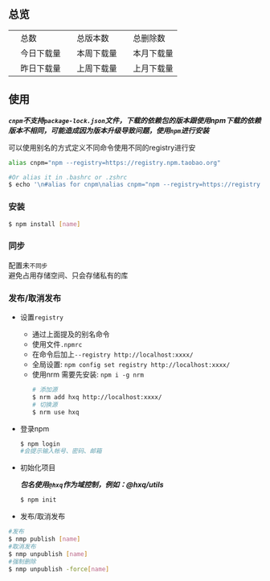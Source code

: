 
## 总览

<div class="ant-table">
<table class="downloads">
  <tbody>
    <tr>
      <td class="count" id="total-packages"></td><td>总数</td>
      <td class="count" id="total-versions"></td><td>总版本数</td>
      <td class="count" id="total-deletes"></td><td>总删除数</td>
    </tr>
    <tr>
      <td class="count"></td><td> 今日下载量</td>
      <td class="count"></td><td> 本周下载量</td>
      <td class="count"></td><td> 本月下载量</td>
    </tr>
    <tr>
      <td class="count"></td><td> 昨日下载量</td>
      <td class="count"></td><td> 上周下载量</td>
      <td class="count"></td><td> 上月下载量</td>
    </tr>
  </tbody>
</table>
</div>

<div class="sync" style="display:none;">
  <h3>Sync Status</h3>
  <p id="sync-model"></p>
  <p>Last sync time is <span id="last-sync-time"></span>. </p>
  <div class="ant-alert ant-alert-info syncing">
    <span class="anticon ant-alert-icon anticon-info-circle"></span>
    <span class="ant-alert-description">The sync worker is working in the backend now. </span>
  </div>
  <div class="ant-table">
  <table class="sync-status">
    <tbody>
      <tr>
        <td><span id="need-sync"></span> packages need to be sync</td>
        <td class="syncing"><span id="left-sync"></span> packages and dependencies waiting for sync</td>
        <td><span id="percent-sync"></span>% progress</td>
      </tr>
      <tr>
        <td><span id="success-sync"></span> packages and dependencies sync successed</td>
        <td><span id="fail-sync"></span> packages and dependencies sync failed</td>
        <td>last success: <span id="last-success-name"></span></td>
      </tr>
    </tbody>
  </table>
  </div>
</div>

<script src="/js/readme.js"></script>

## 使用
***`cnpm`不支持`package-lock.json`文件，下载的依赖包的版本跟使用npm下载的依赖版本不相同，可能造成因为版本升级导致问题，使用`npm`进行安装***

可以使用别名的方式定义不同命令使用不同的registry进行安  

```bash
alias cnpm="npm --registry=https://registry.npm.taobao.org"

#Or alias it in .bashrc or .zshrc
$ echo '\n#alias for cnpm\nalias cnpm="npm --registry=https://registry.npm.taobao.org' >> ~/.zshrc && source ~/.zshrc
```

### 安装

```bash
$ npm install [name]
```

### 同步

配置未`不同步`  
避免占用存储空间、只会存储私有的库

### 发布/取消发布
+ 设置`registry`
  + 通过上面提及的别名命令
  + 使用文件`.npmrc`
  + 在命令后加上`--registry http://localhost:xxxx/`
  + 全局设置: `npm config set registry http://localhost:xxxx/`
  + 使用nrm
    需要先安装: `npm i -g nrm`
    ```bash
    # 添加源
    $ nrm add hxq http://localhost:xxxx/
    # 切换源
    $ nrm use hxq
    ```
+ 登录npm 
  ```bash
  $ npm login
  #会提示输入帐号、密码、邮箱
  ```
+ 初始化项目  
  
  ***包名使用`@hxq`作为域控制，例如：@hxq/utils***
  ```bash
  $ npm init
  ```
+ 发布/取消发布
```bash
#发布
$ nmp publish [name]
#取消发布
$ nmp unpublish [name]
#强制删除
$ nmp unpublish -force[name]
```

